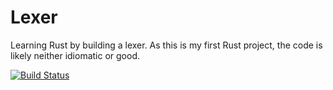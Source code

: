 Lexer
=====

Learning Rust by building a lexer. As this is my first Rust project, the code is likely neither idiomatic or good.  

[![Build Status](https://travis-ci.org/Valtis/Lexer.svg)](https://travis-ci.org/Valtis/Lexer)
